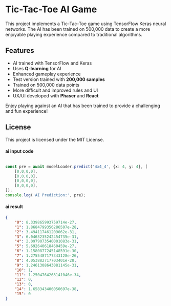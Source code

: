 # Tic-Tac-Toe AI Game

This project implements a Tic-Tac-Toe game using TensorFlow Keras neural networks. The AI has been trained on 500,000 data to create a more enjoyable playing experience compared to traditional algorithms.

## Features
- AI trained with TensorFlow and Keras
- Uses **Q-learning** for AI
- Enhanced gameplay experience
- Test version trained with **200,000 samples**
- Trained on 500,000 data points
- More difficult and improved rules and UI
- UX/UI developed with **Phaser** and **React**


Enjoy playing against an AI that has been trained to provide a challenging and fun experience!

## License
This project is licensed under the MIT License.


#### ai input code
```typescript

const pre = await modelLoader.predict('4x4_4', {x: 4, y: 4}, [
    [0,0,0,0],
    [0,0,0,0],
    [0,0,0,0],
    [0,0,0,0],
]);
console.log('AI Prediction:', pre);

```

#### ai result
```json
{
    "0": 8.339865993759714e-27,
    "1": 1.8684799356286507e-28,
    "2": 3.494117461209062e-31,
    "3": 6.0463235242454735e-31,
    "4": 2.0979073540001083e-31,
    "5": 5.692640618460459e-27,
    "6": 1.1580877245148591e-30,
    "7": 1.2755487177343128e-26,
    "8": 4.053882717703401e-28,
    "9": 1.2461308643081145e-31,
    "10": 1,
    "11": 1.2504764263141046e-34,
    "12": 0,
    "13": 0,
    "14": 1.658343406050697e-38,
    "15": 0
}
```